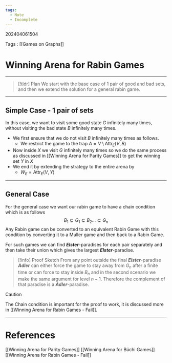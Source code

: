 ```yaml
---
tags:
  - Note
  - Incomplete
---
```

202404061504

Tags : [[Games on Graphs]]
# Winning Arena for Rabin Games
---
>[!tldr] Plan
>We start with the base case of 1 pair of good and bad sets, and then we extend the solution for a general rabin game.

---
## Simple Case - 1 pair of sets
In this case, we want to visit some good state $G$ infinitely many times, without visiting the bad state $B$ infinitely many times. 

- We first ensure that we do not visit $B$ infinitely many times as follows.
	- We restrict the game to the trap $A = V \setminus \text{Attr}_E(V, B)$
- Now inside $X$ we visit $G$ infinitely many times so we do the same process as discussed in [[Winning Arena for Parity Games]] to get the winning set $Y$ in $X$
- We end it by extending the strategy to the entire arena by
	- $W_E = \text{Attr}_{E}(V, Y)$ 

---
## General Case
For the general case we want our rabin game to have a chain condition which is as follows
$$
B_{1} \subsetneq G_{1} \subsetneq B_{2} \dots \subsetneq G_{n}
$$
Any Rabin game can be converted to an equivalent Rabin Game with this condition by converting it to a Muller game and then back to a Rabin Game.

For such games we can find ***Elster***-paradises for each pair separately and then take their union which gives the largest ***Elster***-paradise.

>[!info] Proof Sketch
>From any point outside the final ***Elster***-paradise ***Adler*** can either force the game to stay away from $G_n$ after a finite time or can force to stay inside $B_n$ and in the second scenario we make the same argument for level $n-1$. Therefore the complement of that paradise is a ***Adler***-paradise.

>[!caution]
>The Chain condition is important for the proof to work, it is discussed more in [[Winning Arena for Rabin Games - Fail]].

---
# References
[[Winning Arena for Parity Games]]
[[Winning Arena for Büchi Games]]
[[Winning Arena for Rabin Games - Fail]]
